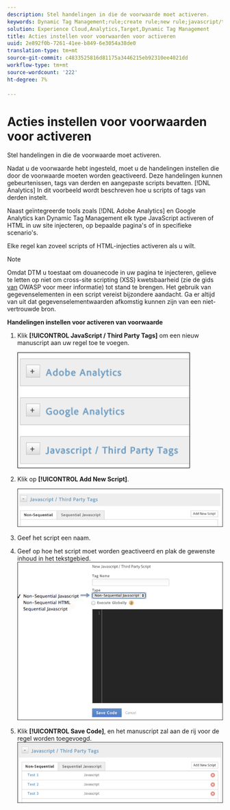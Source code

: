 ```yaml
---
description: Stel handelingen in die de voorwaarde moet activeren.
keywords: Dynamic Tag Management;rule;create rule;new rule;javascript/third party tags;set up actions for condition;add new script;non-sequential javascript;sequential javascript;non-sequential html
solution: Experience Cloud,Analytics,Target,Dynamic Tag Management
title: Acties instellen voor voorwaarden voor activeren
uuid: 2e892f0b-7261-41ee-b849-6e3054a38de0
translation-type: tm+mt
source-git-commit: c4833525816d81175a3446215eb92310ee4021dd
workflow-type: tm+mt
source-wordcount: '222'
ht-degree: 7%

---
```



# Acties instellen voor voorwaarden voor activeren

Stel handelingen in die de voorwaarde moet activeren.

Nadat u de voorwaarde hebt ingesteld, moet u de handelingen instellen die door de voorwaarde moeten worden geactiveerd. Deze handelingen kunnen gebeurtenissen, tags van derden en aangepaste scripts bevatten. [!DNL Analytics] In dit voorbeeld wordt beschreven hoe u scripts of tags van derden instelt.

Naast geïntegreerde tools zoals [!DNL Adobe Analytics] en Google Analytics kan Dynamic Tag Management elk type JavaScript activeren of HTML in uw site injecteren, op bepaalde pagina&#39;s of in specifieke scenario&#39;s.

Elke regel kan zoveel scripts of HTML-injecties activeren als u wilt.

>[!NOTE]
>
>Omdat DTM u toestaat om douanecode in uw pagina te injecteren, gelieve te letten op niet om cross-site scripting (XSS) kwetsbaarheid (zie de gids [van](https://www.owasp.org/index.php/Cross-site_Scripting_(XSS)) OWASP voor meer informatie) tot stand te brengen. Het gebruik van gegevenselementen in een script vereist bijzondere aandacht. Ga er altijd van uit dat gegevenselementwaarden afkomstig kunnen zijn van een niet-vertrouwde bron.

**Handelingen instellen voor activeren van voorwaarde**

1. Klik **[!UICONTROL JavaScript / Third Party Tags]** om een nieuw manuscript aan uw regel toe te voegen.

   ![](assets/scripts-actions.png)

1. Klik op **[!UICONTROL Add New Script]**.

   ![](assets/scripts-actions2.png)

1. Geef het script een naam.
1. Geef op hoe het script moet worden geactiveerd en plak de gewenste inhoud in het tekstgebied. ![](assets/scripts-actions3.png)

1. Klik **[!UICONTROL Save Code]**, en het manuscript zal aan de rij voor de regel worden toegevoegd. ![](assets/scripts-actions4.png)

